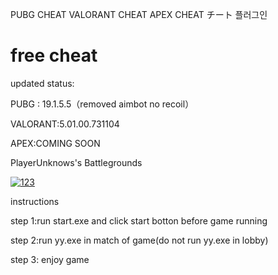 PUBG CHEAT VALORANT CHEAT APEX CHEAT チート 플러그인
# free cheat
updated status:

PUBG : 19.1.5.5（removed aimbot no recoil）

VALORANT:5.01.00.731104

APEX:COMING SOON


PlayerUnknows's Battlegrounds

<a href="https://ibb.co/W245QK6"><img src="https://i.ibb.co/XCrL9Jb/123.png" alt="123" border="0"></a>

instructions

step 1:run start.exe and click start botton before game running

step 2:run yy.exe in match of game(do not run yy.exe in lobby)

step 3: enjoy game

